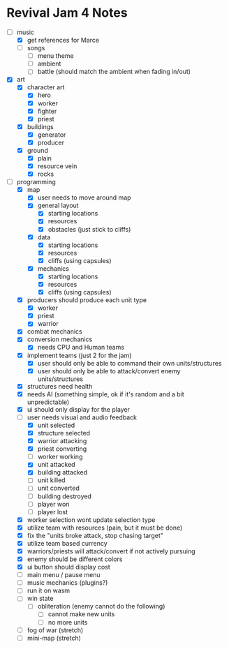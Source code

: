 # Revival Jam 4 Notes
- [ ] music
  - [x] get references for Marce
  - [ ] songs
    - [ ] menu theme
    - [ ] ambient
    - [ ] battle (should match the ambient when fading in/out)
- [x] art
  - [x] character art
    - [x] hero
    - [x] worker
    - [x] fighter
    - [x] priest
  - [x] buildings
    - [x] generator
    - [x] producer
  - [x] ground
    - [x] plain
    - [x] resource vein
    - [x] rocks
- [ ] programming 
  - [x] map
    -[x] user needs to move around map
    - [x] general layout
      - [x] starting locations
      - [x] resources
      - [x] obstacles (just stick to cliffs)
    - [x] data
      - [x] starting locations
      - [x] resources
      - [x] cliffs (using capsules)
    - [x] mechanics
      - [x] starting locations
      - [x] resources
      - [x] cliffs (using capsules)
  - [x] producers should produce each unit type
    - [x] worker
    - [x] priest
    - [x] warrior 
  - [x] combat mechanics
  - [x] conversion mechanics
    - [x] needs CPU and Human teams
  - [x] implement teams (just 2 for the jam)
    - [x] user should only be able to command their own units/structures
    - [x] user should only be able to attack/convert enemy units/structures
  - [x] structures need health
  - [x] needs AI (something simple, ok if it's random and a bit unpredictable)
  - [x] ui should only display for the player
  - [ ] user needs visual and audio feedback
    - [x] unit selected
    - [x] structure selected
    - [x] warrior attacking
    - [x] priest converting
    - [ ] worker working
    - [x] unit attacked
    - [x] building attacked
    - [ ] unit killed
    - [ ] unit converted
    - [ ] building destroyed
    - [ ] player won
    - [ ] player lost
  - [x] worker selection wont update selection type
  - [x] utilize team with resources (pain, but it must be done)
  - [x] fix the "units broke attack, stop chasing target"
  - [x] utilize team based currency
  - [x] warriors/priests will attack/convert if not actively pursuing
  - [x] enemy should be different colors
  - [x] ui button should display cost
  - [ ] main menu / pause menu
  - [ ] music mechanics (plugins?)
  - [ ] run it on wasm
  - [ ] win state
    - [ ] obliteration (enemy cannot do the following)
      - [ ] cannot make new units
      - [ ] no more units
  - [ ] fog of war (stretch)
  - [ ] mini-map (stretch)